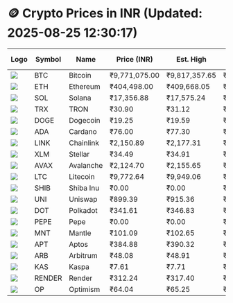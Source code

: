 # 🪙 Crypto Prices in INR (Updated: 2025-08-25 12:30:17)

| Logo | Symbol | Name       | Price (INR) | Est. High | Est. Low | Gross Profit | Fees | Net Profit | ROI % |
|------|--------|------------|-------------|-----------|----------|---------------|------|-------------|--------|
| ![](https://coin-images.coingecko.com/coins/images/1/large/bitcoin.png?1696501400) | BTC    | Bitcoin    | ₹9,771,075.00 | ₹9,817,357.65 | ₹9,724,792.35 | ₹951.85 | ₹200.00 | ₹751.85 | 0.75% |
| ![](https://coin-images.coingecko.com/coins/images/279/large/ethereum.png?1696501628) | ETH    | Ethereum   | ₹404,498.00 | ₹409,668.05 | ₹399,327.95 | ₹2,589.38 | ₹200.00 | ₹2,389.38 | 2.39% |
| ![](https://coin-images.coingecko.com/coins/images/4128/large/solana.png?1718769756) | SOL    | Solana     | ₹17,356.88 | ₹17,575.24 | ₹17,138.52 | ₹2,548.23 | ₹200.00 | ₹2,348.23 | 2.35% |
| ![](https://coin-images.coingecko.com/coins/images/1094/large/tron-logo.png?1696502193) | TRX    | TRON       | ₹30.90 | ₹31.12 | ₹30.68 | ₹1,437.44 | ₹200.00 | ₹1,237.44 | 1.24% |
| ![](https://coin-images.coingecko.com/coins/images/5/large/dogecoin.png?1696501409) | DOGE   | Dogecoin   | ₹19.25 | ₹19.59 | ₹18.91 | ₹3,552.92 | ₹200.00 | ₹3,352.92 | 3.35% |
| ![](https://coin-images.coingecko.com/coins/images/975/large/cardano.png?1696502090) | ADA    | Cardano    | ₹76.00 | ₹77.30 | ₹74.70 | ₹3,473.78 | ₹200.00 | ₹3,273.78 | 3.27% |
| ![](https://coin-images.coingecko.com/coins/images/877/large/chainlink-new-logo.png?1696502009) | LINK   | Chainlink  | ₹2,150.89 | ₹2,177.31 | ₹2,124.47 | ₹2,487.16 | ₹200.00 | ₹2,287.16 | 2.29% |
| ![](https://coin-images.coingecko.com/coins/images/100/large/fmpFRHHQ_400x400.jpg?1735231350) | XLM    | Stellar    | ₹34.49 | ₹34.91 | ₹34.07 | ₹2,465.51 | ₹200.00 | ₹2,265.51 | 2.27% |
| ![](https://coin-images.coingecko.com/coins/images/12559/large/Avalanche_Circle_RedWhite_Trans.png?1696512369) | AVAX   | Avalanche  | ₹2,124.70 | ₹2,155.65 | ₹2,093.75 | ₹2,956.66 | ₹200.00 | ₹2,756.66 | 2.76% |
| ![](https://coin-images.coingecko.com/coins/images/2/large/litecoin.png?1696501400) | LTC    | Litecoin   | ₹9,772.64 | ₹9,949.06 | ₹9,596.22 | ₹3,676.82 | ₹200.00 | ₹3,476.82 | 3.48% |
| ![](https://coin-images.coingecko.com/coins/images/11939/large/shiba.png?1696511800) | SHIB   | Shiba Inu  | ₹0.00 | ₹0.00 | ₹0.00 | ₹2,787.27 | ₹200.00 | ₹2,587.27 | 2.59% |
| ![](https://coin-images.coingecko.com/coins/images/12504/large/uniswap-logo.png?1720676669) | UNI    | Uniswap    | ₹899.39 | ₹915.36 | ₹883.42 | ₹3,614.57 | ₹200.00 | ₹3,414.57 | 3.41% |
| ![](https://coin-images.coingecko.com/coins/images/12171/large/polkadot.png?1696512008) | DOT    | Polkadot   | ₹341.61 | ₹346.83 | ₹336.39 | ₹3,104.45 | ₹200.00 | ₹2,904.45 | 2.90% |
| ![](https://coin-images.coingecko.com/coins/images/29850/large/pepe-token.jpeg?1696528776) | PEPE   | Pepe       | ₹0.00 | ₹0.00 | ₹0.00 | ₹3,757.91 | ₹200.00 | ₹3,557.91 | 3.56% |
| ![](https://coin-images.coingecko.com/coins/images/30980/large/Mantle-Logo-mark.png?1739213200) | MNT    | Mantle     | ₹101.09 | ₹102.65 | ₹99.53 | ₹3,125.55 | ₹200.00 | ₹2,925.55 | 2.93% |
| ![](https://coin-images.coingecko.com/coins/images/26455/large/aptos_round.png?1696525528) | APT    | Aptos      | ₹384.88 | ₹390.32 | ₹379.44 | ₹2,868.45 | ₹200.00 | ₹2,668.45 | 2.67% |
| ![](https://coin-images.coingecko.com/coins/images/16547/large/arb.jpg?1721358242) | ARB    | Arbitrum   | ₹48.08 | ₹48.91 | ₹47.25 | ₹3,511.07 | ₹200.00 | ₹3,311.07 | 3.31% |
| ![](https://coin-images.coingecko.com/coins/images/25751/large/kaspa-icon-exchanges.png?1696524837) | KAS    | Kaspa      | ₹7.61 | ₹7.71 | ₹7.51 | ₹2,676.61 | ₹200.00 | ₹2,476.61 | 2.48% |
| ![](https://coin-images.coingecko.com/coins/images/11636/large/rndr.png?1696511529) | RENDER | Render     | ₹312.24 | ₹317.40 | ₹307.08 | ₹3,358.70 | ₹200.00 | ₹3,158.70 | 3.16% |
| ![](https://coin-images.coingecko.com/coins/images/25244/large/Optimism.png?1696524385) | OP     | Optimism   | ₹64.04 | ₹65.25 | ₹62.83 | ₹3,843.55 | ₹200.00 | ₹3,643.55 | 3.64% |
